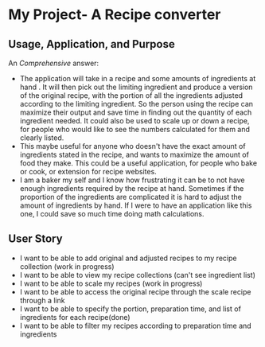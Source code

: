 # My Project- A Recipe converter

## Usage, Application, and Purpose

An *Comprehensive* answer:
- The application will take in a recipe and some amounts of ingredients at hand
. It will then pick out the limiting ingredient and produce a version of the 
original recipe, with the portion of all the ingredients adjusted according
to the limiting ingredient. So the person using the recipe can maximize their output
and save time in finding out the quantity of each ingredient needed. It could also
be used to scale up or down a recipe, for people who would like to see the numbers 
calculated for them and clearly listed.
- This maybe useful for anyone who doesn't have the exact amount of ingredients 
stated in the recipe, and wants to maximize the amount of food they make.
This could be a useful application, for people who bake or cook, or extension 
for recipe websites.
- I am a baker my self and I know how frustrating it can be to not have enough ingredients 
required by the recipe at hand. Sometimes if the proportion of the ingredients are complicated
it is hard to adjust the amount of ingredients by hand. If I were to have an application 
like this one, I could save so much time doing math calculations.

## User Story
- I want to be able to add original and adjusted recipes to my recipe collection (work in progress)
- I want to be able to view my recipe collections (can't see ingredient list)
- I want to be able to scale my recipes (work in progress)
- I want to be able to access the original recipe through the scale recipe through a link
- I want to be able to specify the portion, preparation time, and list of ingredients for each recipe(done)
- I want to be able to filter my recipes according to preparation time and ingredients

 